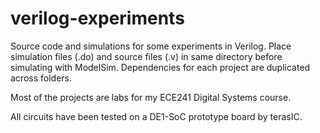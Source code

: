 # verilog-experiments

Source code and simulations for some experiments in Verilog. Place simulation files (.do) and source files (.v) in same directory before simulating with ModelSim. Dependencies for each project are duplicated across folders.

Most of the projects are labs for my ECE241 Digital Systems course.

All circuits have been tested on a DE1-SoC prototype board by terasIC.
